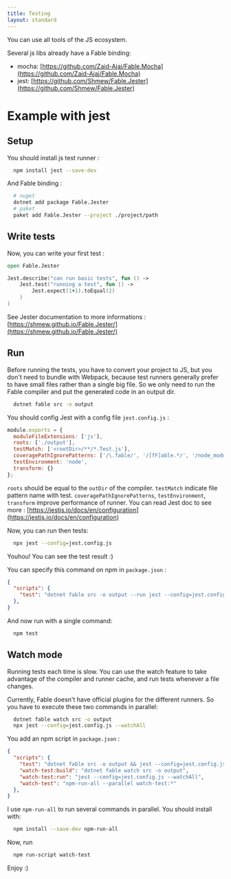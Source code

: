 ```yaml
---
title: Testing
layout: standard
---
```


You can use all tools of the JS ecosystem.

Several js libs already have a Fable binding:
- mocha: [https://github.com/Zaid-Ajaj/Fable.Mocha](https://github.com/Zaid-Ajaj/Fable.Mocha)
- jest: [https://github.com/Shmew/Fable.Jester](https://github.com/Shmew/Fable.Jester)

# Example with jest
## Setup
You should install js test runner :
```sh
  npm install jest --save-dev
```
And Fable binding :
```sh
  # nuget
  dotnet add package Fable.Jester
  # paket
  paket add Fable.Jester --project ./project/path
```

## Write tests
Now, you can write your first test :
```fsharp
open Fable.Jester

Jest.describe("can run basic tests", fun () ->
    Jest.test("running a test", fun () ->
        Jest.expect(1+1).toEqual(2)
    )
)
```
See Jester documentation to more informations : [https://shmew.github.io/Fable.Jester/](https://shmew.github.io/Fable.Jester/)

## Run
Before running the tests, you have to convert your project to JS, but you don't need to bundle with Webpack, because test runners generally prefer to have small files rather than a single big file. So we only need to run the Fable compiler and put the generated code in an output dir.

```sh
  dotnet fable src -o output
```

You should config Jest with a config file `jest.config.js` :
```js
module.exports = {
  moduleFileExtensions: ['js'],
  roots: ['./output'],
  testMatch: ['<rootDir>/**/*.Test.js'],
  coveragePathIgnorePatterns: ['/\.fable/', '/[fF]able.*/', '/node_modules/'],
  testEnvironment: 'node',
  transform: {}
};
```
`roots` should be equal to the `outDir` of the compiler.
`testMatch` indicate file pattern name with test.
`coveragePathIgnorePatterns`, `testEnvironment`, `transform` improve performance of runner.
You can read Jest doc to see more : [https://jestjs.io/docs/en/configuration](https://jestjs.io/docs/en/configuration)

Now, you can run then tests:
```sh
  npx jest --config=jest.config.js
```

Youhou! You can see the test result :)

You can specify this command on npm in `package.json` :
```json
{
  "scripts": {
    "test": "dotnet fable src -o output --run jest --config=jest.config.js",
  },
}
```
And now run with a single command:
```sh
  npm test
```

## Watch mode
Running tests each time is slow.
You can use the watch feature to take advantage of the compiler and runner cache, and run tests whenever a file changes.

Currently, Fable doesn't have official plugins for the different runners.
So you have to execute these two commands in parallel:
```sh
  dotnet fable watch src -o output
  npx jest --config=jest.config.js --watchAll
```

You add an npm script in `package.json` :
```json
{
  "scripts": {
    "test": "dotnet fable src -o output && jest --config=jest.config.js",
    "watch-test:build": "dotnet fable watch src -o output",
    "watch-test:run": "jest --config=jest.config.js --watchAll",
    "watch-test": "npm-run-all --parallel watch-test:*"
  },
}
```
I use `npm-run-all` to run several commands in parallel. You should install with:
```sh
  npm install --save-dev npm-run-all
```

Now, run
```sh
  npm run-script watch-test
```

Enjoy :)
